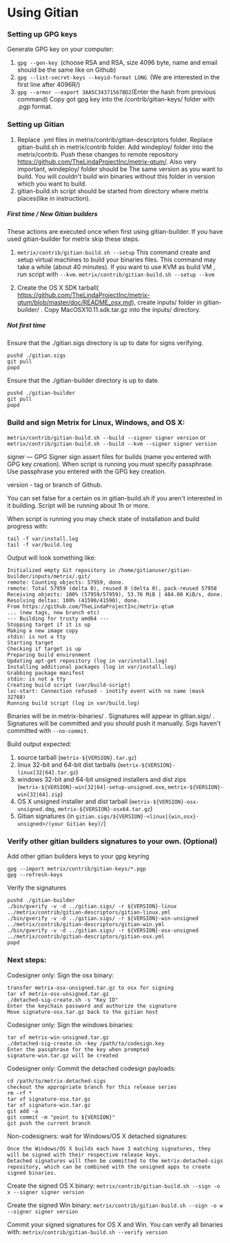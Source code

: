 Using Gitian
====================
### Setting up GPG keys
Generate GPG key on your computer:
1. ```gpg --gen-key ```(choose RSA and RSA, size 4096 byte, name and email should be the same like on Github)
2. ```gpg --list-secret-keys --keyid-format LONG ```(We are interested in the first line after 4096R/)
3. ```gpg --armor --export 3AA5C34371567BD2```(Enter the hash from previous command)
Copy got gpg key into the /contrib/gitian-keys/ folder with .pgp format.
### Setting up Gitian
1. Replace .yml files in metrix/contrib/gitian-descriptors folder. Replace gitian-build.sh in metrix/contrib folder. Add windeploy/ folder into the metrix/contrib. Push these changes to remote repository https://github.com/TheLindaProjectInc/metrix-qtum/. Also very important, windeploy/ folder should be The same version as you want to build. You will couldn't build win binaries without this folder in version which you want to build.
2. gitian-build.sh script should be started from directory where metrix places(like in instruction).
##### First time / New Gitian builders
These actions are executed once when first using gitian-builder. If you have used gitian-builder for metrix skip these steps.
1. ```metrix/contrib/gitian-build.sh --setup``` This command create and setup virtual machines to build your binaries files. This command may take a while (about 40 minutes). If you want to use KVM as build VM , run script with ```--kvm```.
    ```metrix/contrib/gitian-build.sh --setup --kvm```

2. Create the OS X SDK tarball( https://github.com/TheLindaProjectInc/metrix-qtum/blob/master/doc/README_osx.md), create inputs/ folder in gitian-builder/ . Copy MacOSX10.11.sdk.tar.gz into the inputs/ directory.
##### Not first time
Ensure that the ./gitian.sigs directory is up to date for signs verifying.

    pushd ./gitian.sigs
    git pull
    popd

Ensure that the ./gitian-builder directory is up to date.

    pushd ./gitian-builder
    git pull
    popd

### Build and sign Metrix for Linux, Windows, and OS X:

  ```metrix/contrib/gitian-build.sh --build --signer signer version``` or 
  ```metrix/contrib/gitian-build.sh --build --kvm --signer signer version```

signer — GPG Signer sign assert files for builds (name you entered with GPG key creation). When script is running you must specify passphrase. Use passphrase you entered with the GPG key creation. 

version - tag or branch of Github.

You can set false for a certain os in gitian-build.sh if you aren't interested in it building.
Script will be running about 1h or more.

When script is running you may check state of installation and build progress with:

    tail -f var/install.log
    tail -f var/build.log
    
Output will look something like:
    
    Initialized empty Git repository in /home/gitianuser/gitian-builder/inputs/metrix/.git/
    remote: Counting objects: 57959, done.
    remote: Total 57959 (delta 0), reused 0 (delta 0), pack-reused 57958
    Receiving objects: 100% (57959/57959), 53.76 MiB | 484.00 KiB/s, done.
    Resolving deltas: 100% (41590/41590), done.
    From https://github.com/TheLindaProjectInc/metrix-qtum
    ... (new tags, new branch etc)
    --- Building for trusty amd64 ---
    Stopping target if it is up
    Making a new image copy
    stdin: is not a tty
    Starting target
    Checking if target is up
    Preparing build environment
    Updating apt-get repository (log in var/install.log)
    Installing additional packages (log in var/install.log)
    Grabbing package manifest
    stdin: is not a tty
    Creating build script (var/build-script)
    lxc-start: Connection refused - inotify event with no name (mask 32768)
    Running build script (log in var/build.log)


Binaries will be in metrix-binaries/ . Signatures will appear in gitian.sigs/ . Signatures will be committed and you should push it manually. Sigs haven't committed with ```--no-commit```.

Build output expected:

  1. source tarball (`metrix-${VERSION}.tar.gz`)
  2. linux 32-bit and 64-bit dist tarballs (`metrix-${VERSION}-linux[32|64].tar.gz`)
  3. windows 32-bit and 64-bit unsigned installers and dist zips (`metrix-${VERSION}-win[32|64]-setup-unsigned.exe`, `metrix-${VERSION}-win[32|64].zip`)
  4. OS X unsigned installer and dist tarball (`metrix-${VERSION}-osx-unsigned.dmg`, `metrix-${VERSION}-osx64.tar.gz`)
  5. Gitian signatures (in `gitian.sigs/${VERSION}-<linux|{win,osx}-unsigned>/(your Gitian key)/`)

### Verify other gitian builders signatures to your own. (Optional)

Add other gitian builders keys to your gpg keyring

    gpg --import metrix/contrib/gitian-keys/*.pgp
    gpg --refresh-keys

Verify the signatures

    pushd ./gitian-builder
    ./bin/gverify -v -d ../gitian.sigs/ -r ${VERSION}-linux ../metrix/contrib/gitian-descriptors/gitian-linux.yml
    ./bin/gverify -v -d ../gitian.sigs/ -r ${VERSION}-win-unsigned ../metrix/contrib/gitian-descriptors/gitian-win.yml
    ./bin/gverify -v -d ../gitian.sigs/ -r ${VERSION}-osx-unsigned ../metrix/contrib/gitian-descriptors/gitian-osx.yml
    popd

### Next steps:

Codesigner only: Sign the osx binary:

    transfer metrix-osx-unsigned.tar.gz to osx for signing
    tar xf metrix-osx-unsigned.tar.gz
    ./detached-sig-create.sh -s "Key ID"
    Enter the keychain password and authorize the signature
    Move signature-osx.tar.gz back to the gitian host

Codesigner only: Sign the windows binaries:

    tar xf metrix-win-unsigned.tar.gz
    ./detached-sig-create.sh -key /path/to/codesign.key
    Enter the passphrase for the key when prompted
    signature-win.tar.gz will be created

Codesigner only: Commit the detached codesign payloads:

    cd /path/to/metrix-detached-sigs
    checkout the appropriate branch for this release series
    rm -rf *
    tar xf signature-osx.tar.gz
    tar xf signature-win.tar.gz
    git add -a
    git commit -m "point to ${VERSION}"
    git push the current branch

Non-codesigners: wait for Windows/OS X detached signatures:

    Once the Windows/OS X builds each have 3 matching signatures, they will be signed with their respective release keys.
    Detached signatures will then be committed to the metrix-detached-sigs repository, which can be combined with the unsigned apps to create signed binaries.

Create the signed OS X binary:
```metrix/contrib/gitian-build.sh --sign -o x --signer signer version```

Create the signed Win binary:
```metrix/contrib/gitian-build.sh --sign -o w --signer signer version```

Commit your signed signatures for OS X and Win.
You can verify all binaries with:
```metrix/contrib/gitian-build.sh --verify version```